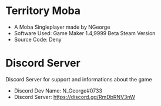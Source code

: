 # Territory Moba
- A Moba Singleplayer made by NGeorge
- Software Used: Game Maker 1.4,9999 Beta Steam Version
- Source Code: Deny

# Discord Server
Discord Server for support and informations about the game
- Discord Dev Name: N_George#0733
- Discord Server: https://discord.gg/RmDbRNV3nW
